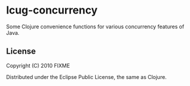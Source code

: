# lcug-concurrency

Some Clojure convenience functions for various concurrency features of Java.

## License

Copyright (C) 2010 FIXME

Distributed under the Eclipse Public License, the same as Clojure.
